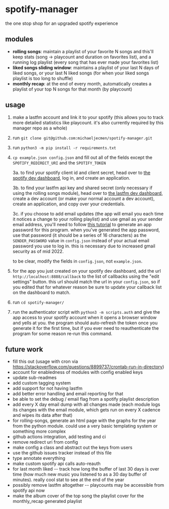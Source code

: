 # spotify-manager
the one stop shop for an upgraded spotify experience

## modules
- __rolling songs__: maintain a playlist of your favorite N songs and this'll keep stats (song -> playcount and duration on favorites list), and a running log playlist (every song that has ever made your favorites list)
- __liked songs sliding window__: maintains a playlist of your last N days of liked songs, or your last N liked songs (for when your liked songs playlist is too long to shuffle)
- __monthly recap__: at the end of every month, automatically creates a playlist of your top N songs for that month (by playcount)

## usage
1. make a lastfm account and link it to your spotify (this allows you to track more detailed statistics like playcount. it's also currently required by this manager repo as a whole)
2. run ```git clone git@github.com:michaeljecmen/spotify-manager.git```
3. run ```python3 -m pip install -r requirements.txt```
4.  ```cp example.json config.json``` and fill out all of the fields except the ```SPOTIFY_REDIRECT_URI``` and the ```SPOTIFY_TOKEN```
        
    3a. to find your spotify client id and client secret, head over to [the spotify dev dashboard](https://developer.spotify.com/dashboard/), log in, and create an application. 
        
    3b. to find your lastfm api key and shared secret (only necessary if using the rolling songs module), head
    over to [the lastfm dev dashboard](https://www.last.fm/api/accounts), create a dev account (or make your normal account a dev account), create an application, and copy over your credentials.

    3c. if you choose to add email updates (the app will email you each time it notices a change to your rolling playlist) and use gmail as
    your sender email address, you'll need to follow [this tutorial](https://wpmailsmtp.com/docs/how-to-set-up-the-other-smtp-mailer-in-wp-mail-smtp/#app-passwords) to generate an app password for this program. when you've generated the app password, use that password (it should be a series of 16 characters) as the ```SENDER_PASSWORD``` value in ```config.json``` instead of your actual email password you use to log in. this is necessary due to increased gmail security as of mid 2022.
    
    to be clear, modify the fields in ```config.json```, not ```example.json```.
5. for the app you just created on your spotify dev dashboard, add the url ```http://localhost:8888/callback``` to the list of callbacks using the "edit settings" button. this url should match the url in your ```config.json```, so if you edited that for whatever reason be sure to update your callback list on the dashboard to match.
6. run ```cd spotify-manager/```
7. run the authenticator script with ```python3 -m scripts.auth``` and give the app access to your spotify account when it opens a browser window and yells at you. the program should auto-refresh the token once you generate it for the first time, but if you ever need to reauthenticate the program for some reason re-run this command.

## future work
- fill this out (usage with cron via https://stackoverflow.com/questions/8899737/crontab-run-in-directory)
- account for enabledness of modules with config enabled keys
- update sub-readmes
- add custom tagging system
- add support for not having lastfm
- add better error handling and email reporting for that
- be able to set the debug / email flag from a spotify playlist description 
- add every X day email dump with all changes made (each module logs its changes with the email module, which gets run on every X cadence and wipes its data after that)
- for rolling-songs, generate an html page with the graphs for the year from the python module. could use a very basic templating system or something more complex
- github actions integration, add testing and ci
- remove redirect uri from config
- make config a class and abstract out the keys from users
- use the github issues tracker instead of this file
- type annotate everything
- make custom spotify api calls auto-reauth
- for last month liked -- track how long the buffer of last 30 days is over time (how much new music you listened to as a 30 day buffer of minutes). really cool stat to see at the end of the year
- possibly remove lastfm altogether -- playcounts may be accessible from spotify api now
- make the album cover of the top song the playlist cover for the monthly_recap generated playlist 

